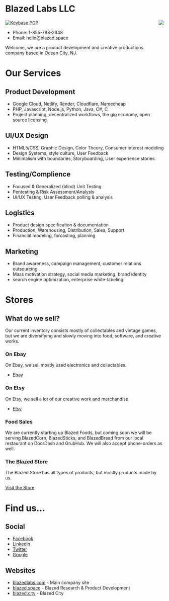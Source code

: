 # Blazed Labs LLC

<a href="https://blazedlabs.com/"><img align="right" src="https://blazed.sirv.com/logo/BLZ-blue.png?w=120&h=120"></a>

[![Keybase PGP](https://img.shields.io/keybase/pgp/blazed_labs)](https://keybase.io/blazed_labs)
- Phone: 1-855-788-2348
- Email: [hello@blazed.space](mailto:hello@blazed.space)

Welcome, we are a product development and creative productions company based in Ocean City, NJ.

# Our Services

## Product Development 
- Google Cloud, Netlify, Render, Cloudflare, Namecheap
- PHP, Javascript, Node.js, Python, Java, C#, C
- Project planning, decentralized workflows, the gig economy, open source licensing

## UI/UX Design
- HTML5/CSS, Graphic Design, Color Theory, Consumer interest modeling
- Design Systems, style culture, User Feedback
- Minimalism with boundaries, Storyboarding, User experience stories

## Testing/Complience
- Focused & Generalized (blind) Unit Testing
- Pentesting & Risk Assessment/Analysis
- UI/UX Testing, User Feedback polling & analysis

## Logistics
- Product design specification & documentation
- Production, Warehousing, Distribution, Sales, Support
- Financial modeling, forcasting, planning

## Marketing
- Brand awareness, campaign management, customer relations outsourcing
- Mass motivation strategy, social media marketing, brand identity
- search engine optimization, enterprise white-labeling

# Stores
## What do we sell?
Our current inventory consists mostly of collectables and vintage games, but we are diversifying and slowly moving into food, software, and creative works.
### On Ebay
On Ebay, we sell mostly used electronics and collectables.
  - [Ebay](https://www.ebay.com/usr/blazed.labs)

### On Etsy
On Etsy, we sell a lot of our creative work and merchandise
  - [Etsy](https://www.etsy.com/shop/blazedlabs)

### Food Sales
We are currently starting up Blazed Foods, but coming soon we will be serving BlazedCorn, BlazedSticks, and BlazedBread from our local restaurant on DoorDash and GrubHub.
We will also accept phone-orders as well.

### The Blazed Store
The Blazed Store has all types of products, but mostly products made by us.

[Visit the Store](https://blazed.space/store/)

# Find us...

## Social
  - [Facebook](https://www.facebook.com/blazedlabs)
  - [Linkedin](https://www.linkedin.com/company/blazed-labs/)
  - [Twitter](https://twitter.com/BlazedLabs)
  - [Google](https://g.page/blazed-labs?share)

## Websites
 - [blazedlabs.com](https://blazedlabs.com) - Main company site
 - [blazed.space](https://blazed.space) - Blazed Research & Product Development
 - [blazed.city](https://blazed.city) - Blazed City
